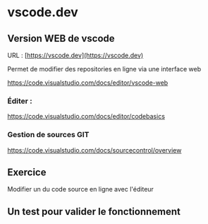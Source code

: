 # vscode.dev

## Version WEB de vscode 

URL : [https://vscode.dev](https://vscode.dev)

Permet de modifier des repositories en ligne via une interface web 

https://code.visualstudio.com/docs/editor/vscode-web


### Éditer : 

https://code.visualstudio.com/docs/editor/codebasics

### Gestion de sources GIT

https://code.visualstudio.com/docs/sourcecontrol/overview


## Exercice

Modifier un du code source en ligne avec l'éditeur 

## Un test pour valider le fonctionnement 

